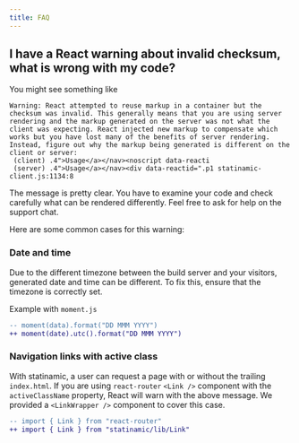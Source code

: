 ```yaml
---
title: FAQ
---
```


## I have a React warning about invalid checksum, what is wrong with my code?

You might see something like

```
Warning: React attempted to reuse markup in a container but the checksum was invalid. This generally means that you are using server rendering and the markup generated on the server was not what the client was expecting. React injected new markup to compensate which works but you have lost many of the benefits of server rendering. Instead, figure out why the markup being generated is different on the client or server:
 (client) .4">Usage</a></nav><noscript data-reacti
 (server) .4">Usage</a></nav><div data-reactid=".p1 statinamic-client.js:1134:8
```

The message is pretty clear. You have to examine your code and check carefully
what can be rendered differently. Feel free to ask for help on the support chat.

Here are some common cases for this warning:

### Date and time

Due to the different timezone between the build server and your visitors, generated
date and time can be different. To fix this, ensure that the timezone is
correctly set.

Example with `moment.js`

```diff
-- moment(data).format("DD MMM YYYY")
++ moment(date).utc().format("DD MMM YYYY")
```

### Navigation links with active class

With statinamic, a user can request a page with or without the trailing `index.html`.
If you are using `react-router` `<Link />` component with the `activeClassName` property,
React will warn with the above message. We provided a `<LinkWrapper />` component to
cover this case.

```diff
-- import { Link } from "react-router"
++ import { Link } from "statinamic/lib/Link"
```
